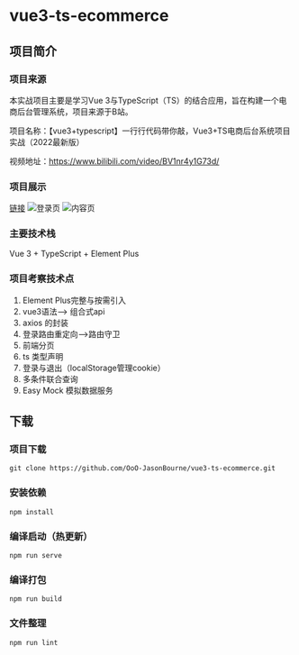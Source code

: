 # vue3-ts-ecommerce

## 项目简介
### 项目来源
本实战项目主要是学习Vue 3与TypeScript（TS）的结合应用，旨在构建一个电商后台管理系统，项目来源于B站。  

项目名称：【vue3+typescript】一行行代码带你敲，Vue3+TS电商后台系统项目实战（2022最新版）  

视频地址：https://www.bilibili.com/video/BV1nr4y1G73d/

### 项目展示
[链接](http://localhost:8080)
![登录页](/assets/readme/login.png "登录页")
![内容页](/assets/readme/home.png "内容页")


### 主要技术栈
Vue 3 + TypeScript + Element Plus

### 项目考察技术点
1. Element Plus完整与按需引入
2. vue3语法--> 组合式api
3. axios 的封装
4. 登录路由重定向-->路由守卫
5. 前端分页
6. ts 类型声明
7. 登录与退出（localStorage管理cookie）
8. 多条件联合查询
9. Easy Mock 模拟数据服务


## 下载

### 项目下载
```
git clone https://github.com/OoO-JasonBourne/vue3-ts-ecommerce.git
```
### 安装依赖
```
npm install
```
### 编译启动（热更新）
```
npm run serve
```

### 编译打包
```
npm run build
```

### 文件整理
```
npm run lint
```


